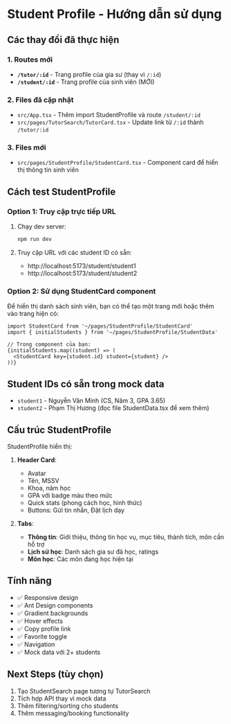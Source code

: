 # Student Profile - Hướng dẫn sử dụng

## Các thay đổi đã thực hiện

### 1. Routes mới
- **`/tutor/:id`** - Trang profile của gia sư (thay vì `/:id`)
- **`/student/:id`** - Trang profile của sinh viên (MỚI)

### 2. Files đã cập nhật
- `src/App.tsx` - Thêm import StudentProfile và route `/student/:id`
- `src/pages/TutorSearch/TutorCard.tsx` - Update link từ `/:id` thành `/tutor/:id`

### 3. Files mới
- `src/pages/StudentProfile/StudentCard.tsx` - Component card để hiển thị thông tin sinh viên

## Cách test StudentProfile

### Option 1: Truy cập trực tiếp URL
1. Chạy dev server:
   ```bash
   npm run dev
   ```

2. Truy cập URL với các student ID có sẵn:
   - http://localhost:5173/student/student1
   - http://localhost:5173/student/student2

### Option 2: Sử dụng StudentCard component
Để hiển thị danh sách sinh viên, bạn có thể tạo một trang mới hoặc thêm vào trang hiện có:

```tsx
import StudentCard from '~/pages/StudentProfile/StudentCard'
import { initialStudents } from '~/pages/StudentProfile/StudentData'

// Trong component của bạn:
{initialStudents.map((student) => (
  <StudentCard key={student.id} student={student} />
))}
```

## Student IDs có sẵn trong mock data
- `student1` - Nguyễn Văn Minh (CS, Năm 3, GPA 3.65)
- `student2` - Phạm Thị Hương (đọc file StudentData.tsx để xem thêm)

## Cấu trúc StudentProfile

StudentProfile hiển thị:
1. **Header Card**:
   - Avatar
   - Tên, MSSV
   - Khoa, năm học
   - GPA với badge màu theo mức
   - Quick stats (phong cách học, hình thức)
   - Buttons: Gửi tin nhắn, Đặt lịch dạy

2. **Tabs**:
   - **Thông tin**: Giới thiệu, thông tin học vụ, mục tiêu, thành tích, môn cần hỗ trợ
   - **Lịch sử học**: Danh sách gia sư đã học, ratings
   - **Môn học**: Các môn đang học hiện tại

## Tính năng
- ✅ Responsive design
- ✅ Ant Design components
- ✅ Gradient backgrounds
- ✅ Hover effects
- ✅ Copy profile link
- ✅ Favorite toggle
- ✅ Navigation
- ✅ Mock data với 2+ students

## Next Steps (tùy chọn)
1. Tạo StudentSearch page tương tự TutorSearch
2. Tích hợp API thay vì mock data
3. Thêm filtering/sorting cho students
4. Thêm messaging/booking functionality
